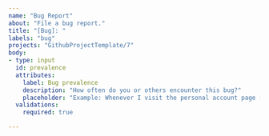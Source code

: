 ```yaml
---
name: "Bug Report"
about: "File a bug report."
title: "[Bug]: "
labels: "bug"
projects: "GithubProjectTemplate/7"
body:
- type: input
  id: prevalence
  attributes:
    label: Bug prevalence
    description: "How often do you or others encounter this bug?"
    placeholder: "Example: Whenever I visit the personal account page (1-2 times a week)"
  validations:
    required: true

---
```

